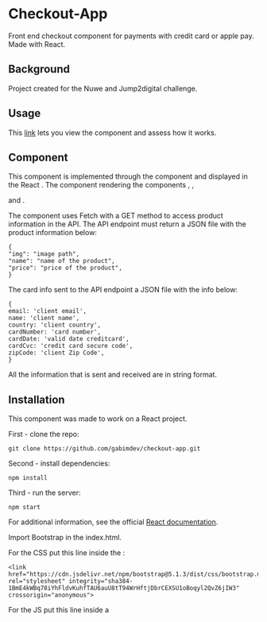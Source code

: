 # Checkout-App

Front end checkout component for payments with credit card or apple pay. Made with React.

## Background

Project created for the Nuwe and Jump2digital challenge.

## Usage

This [link](https://gabriel-miranda-checkout-app.netlify.app/) lets you view the component and assess how it works.

## Component

This component is implemented through the <PayView> component and displayed in the React <App/>.
The <PageView/> component rendering the components <CardForm/>, <PayButton/>, <Footer/> and <ProductView/>.

The component uses Fetch with a GET method to access product information in the API.
The API endpoint must return a JSON file with the product information below:

    {
    "img": "image path",
    "name": "name of the product",
    "price": "price of the product",
    }

The card info sent to the API endpoint a JSON file with the info below:

    {
    email: 'client email',
    name: 'client name',
    country: 'client country',
    cardNumber: 'card number',
    cardDate: 'valid date creditcard',
    cardCvc: 'credit card secure code',
    zipCode: 'client Zip Code',
    }

All the information that is sent and received are in string format.

## Installation

This component was made to work on a React project.

First - clone the repo:

`git clone https://github.com/gabimdev/checkout-app.git`

Second - install dependencies:

`npm install`

Third - run the server:

`npm start`

For additional information, see the official [React documentation](https://reactjs.org/docs/getting-started.html).

Import Bootstrap in the index.html.

For the CSS put this line inside the <head>:

```
<link href="https://cdn.jsdelivr.net/npm/bootstrap@5.1.3/dist/css/bootstrap.min.css" rel="stylesheet" integrity="sha384-1BmE4kWBq78iYhFldvKuhfTAU6auU8tT94WrHftjDbrCEXSU1oBoqyl2QvZ6jIW3" crossorigin="anonymous">
```

For the JS put this line inside a <script> in the <boby>:

```
<script src="https://cdn.jsdelivr.net/npm/bootstrap@5.1.3/dist/js/bootstrap.bundle.min.js" integrity="sha384-ka7Sk0Gln4gmtz2MlQnikT1wXgYsOg+OMhuP+IlRH9sENBO0LRn5q+8nbTov4+1p" crossorigin="anonymous"></script>
```

For additional information, see the official [Bootstrap documentation](https://getbootstrap.com/docs/5.1/getting-started/introduction/).

## Stack

-   React - Chosen because it is a popular framework, and the component could be integrated into several projects with this framework.
-   Bootstrap - An easy system to add styles to the project, also popular and used in several projects.
-   Sass - To add personalization to bootstrap styles.
-   Validator - An NPM package for validating form information.

## Acknowledgments

Many thanks to NUWE for proposing this challenge.

## License

Inlcuir la licéncia y el link a esta
[MIT](https://opensource.org/licenses/MIT)
